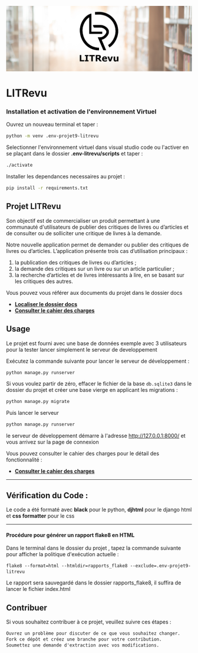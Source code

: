 ![image](./litrevu/static/images/LITrevu_banner.png)

# LITRevu

### Installation et activation de l'environnement Virtuel
Ouvrez un nouveau terminal et taper : 
```bash
python -m venv .env-projet9-litrevu
```
Selectionner l'environnement virtuel dans visual studio code ou l'activer en se plaçant dans le dossier **.env-litrevu/scripts** et taper : 
```bash
./activate
```
Installer les dependances necessaires au projet : 
```bash
pip install -r requirements.txt
```


## Projet  LITRevu

Son objectif est de commercialiser un produit permettant à une communauté d'utilisateurs de publier des critiques de livres ou d’articles et de consulter ou de solliciter une critique de livres à la demande.

Notre nouvelle application permet de demander ou publier des critiques de livres ou d’articles. L’application présente trois cas d’utilisation principaux :

1. la publication des critiques de livres ou d’articles ;
2. la demande des critiques sur un livre ou sur un article particulier ;
3. la recherche d’articles et de livres intéressants à lire, en se basant sur les critiques des autres.

Vous pouvez vous référer aux documents du projet dans le dossier docs

* __[Localiser le dossier docs](litrevu/docs/)__
* __[Consulter le cahier des charges](litrevu/docs/Cahier_des_charges.pdf)__

## Usage

Le projet est fourni avec une base de données exemple avec 3 utilisateurs
pour la tester lancer simplement le serveur de developpement

Exécutez la commande suivante pour lancer le serveur de développement :

```bash
python manage.py runserver
```

Si vous voulez partir de zéro, effacer le fichier de la base `db.sqlite3` dans le dossier du projet et créer une base vierge en applicant les migrations :

```bash
python manage.py migrate
```
Puis lancer le serveur

```bash
python manage.py runserver
```


le serveur de développement démarre à l'adresse http://127.0.0.1:8000/ et vous arrivez sur la page de connexion

Vous pouvez consulter le cahier des charges pour le détail des fonctionnalité :

* __[Consulter le cahier des charges](litrevu/docs/Cahier_des_charges.pdf)__
 
---
## Vérification du Code : 

Le code a été formaté avec __black__ pour le python, __djhtml__ pour le django html et __css formatter__ pour le css

---
#### Procédure pour générer un rapport flake8 en HTML


Dans le terminal dans le dossier du projet , tapez la commande suivante pour afficher la politique d'exécution actuelle :
```
flake8 --format=html --htmldir=rapports_flake8 --exclude=.env-projet9-litrevu
```
Le rapport sera sauvegardé dans le dossier rapports_flake8, il suffira de lancer le fichier index.html

## Contribuer

Si vous souhaitez contribuer à ce projet, veuillez suivre ces étapes :

    Ouvrez un problème pour discuter de ce que vous souhaitez changer.
    Fork ce dépôt et créez une branche pour votre contribution.
    Soumettez une demande d'extraction avec vos modifications.


